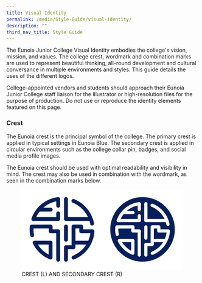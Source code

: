 ```yaml
---
title: Visual Identity
permalink: /media/Style-Guide/visual-identity/
description: ""
third_nav_title: Style Guide
---
```

The Eunoia Junior College Visual Identity embodies the college's vision, mission, and values. The college crest, wordmark and combination marks are used to represent beautiful thinking, all-round development and cultural conversance in multiple environments and styles. This guide details the uses of the different logos.

College-appointed vendors and students should approach their Eunoia Junior College staff liaison for the Illustrator or high-resolution files for the purpose of production. Do not use or reproduce the identity elements featured on this page.

### Crest

The Eunoia crest is the principal symbol of the college. The primary crest is applied in typical settings in Eunoia Blue. The secondary crest is applied in circular environments such as the college collar pin, badges, and social media profile images.

The Eunoia crest should be used with optimal readability and visibility in mind. The crest may also be used in combination with the wordmark, as seen in the combination marks below.

<figure>
  <img src="/images/Logo-Crest-Rev.png" alt="Image description">
  <figcaption>CREST (L) AND SECONDARY CREST (R)</figcaption>
</figure>



